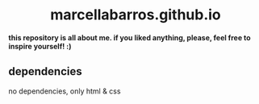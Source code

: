 <h1 align="center"> marcellabarros.github.io </h1>

<h4>
this repository is all about me. 
if you liked anything, please, feel free to inspire yourself! :)
</h4>

## dependencies
no dependencies, only html & css


